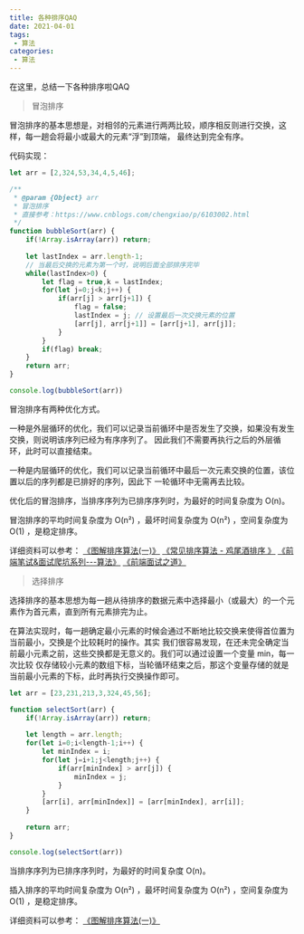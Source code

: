```yaml
---
title: 各种排序QAQ
date: 2021-04-01
tags:
 - 算法
categories:
 - 算法
---
```


在这里，总结一下各种排序啦QAQ

> 冒泡排序

冒泡排序的基本思想是，对相邻的元素进行两两比较，顺序相反则进行交换，这样，每一趟会将最小或最大的元素“浮”到顶端， 最终达到完全有序。

代码实现：

```js
let arr = [2,324,53,34,4,5,46];

/**
 * @param {Object} arr
 * 冒泡排序
 * 直接参考：https://www.cnblogs.com/chengxiao/p/6103002.html
 */
function bubbleSort(arr) {
	if(!Array.isArray(arr)) return;
	
	let lastIndex = arr.length-1;
	// 当最后交换的元素为第一个时，说明后面全部排序完毕
	while(lastIndex>0) {
		let flag = true,k = lastIndex;
		for(let j=0;j<k;j++) {
			if(arr[j] > arr[j+1]) {
				flag = false;
              	lastIndex = j; // 设置最后一次交换元素的位置
                [arr[j], arr[j+1]] = [arr[j+1], arr[j]];
			}
		}
		if(flag) break;
	}
	return arr;
}

console.log(bubbleSort(arr))
```

冒泡排序有两种优化方式。

一种是外层循环的优化，我们可以记录当前循环中是否发生了交换，如果没有发生交换，则说明该序列已经为有序序列了。 因此我们不需要再执行之后的外层循环，此时可以直接结束。

一种是内层循环的优化，我们可以记录当前循环中最后一次元素交换的位置，该位置以后的序列都是已排好的序列，因此下 一轮循环中无需再去比较。

优化后的冒泡排序，当排序序列为已排序序列时，为最好的时间复杂度为 O(n)。

冒泡排序的平均时间复杂度为 O(n²) ，最坏时间复杂度为 O(n²) ，空间复杂度为 O(1) ，是稳定排序。

详细资料可以参考： [《图解排序算法(一)》](https://www.cnblogs.com/chengxiao/p/6103002.html) [《常见排序算法 - 鸡尾酒排序 》](http://bubkoo.com/2014/01/15/sort-algorithm/shaker-sort/) [《前端笔试&面试爬坑系列---算法》](https://juejin.im/post/5b72f0caf265da282809f3b5#heading-1) [《前端面试之道》](https://juejin.im/book/5bdc715fe51d454e755f75ef/section/5bdc724af265da610f632e41)



> 选择排序

选择排序的基本思想为每一趟从待排序的数据元素中选择最小（或最大）的一个元素作为首元素，直到所有元素排完为止。

在算法实现时，每一趟确定最小元素的时候会通过不断地比较交换来使得首位置为当前最小，交换是个比较耗时的操作。其实 我们很容易发现，在还未完全确定当前最小元素之前，这些交换都是无意义的。我们可以通过设置一个变量 min，每一次比较 仅存储较小元素的数组下标，当轮循环结束之后，那这个变量存储的就是当前最小元素的下标，此时再执行交换操作即可。

```js
let arr = [23,231,213,3,324,45,56];

function selectSort(arr) {
	if(!Array.isArray(arr)) return;
	
	let length = arr.length;
	for(let i=0;i<length-1;i++) {
		let minIndex = i;
		for(let j=i+1;j<length;j++) {
			if(arr[minIndex] > arr[j]) {
				minIndex = j;
			}
		}
		[arr[i], arr[minIndex]] = [arr[minIndex], arr[i]];
	}
	
	return arr;
}

console.log(selectSort(arr))
```

当排序序列为已排序序列时，为最好的时间复杂度 O(n)。

插入排序的平均时间复杂度为 O(n²) ，最坏时间复杂度为 O(n²) ，空间复杂度为 O(1) ，是稳定排序。

详细资料可以参考： [《图解排序算法(一)》](https://www.cnblogs.com/chengxiao/p/6103002.html)